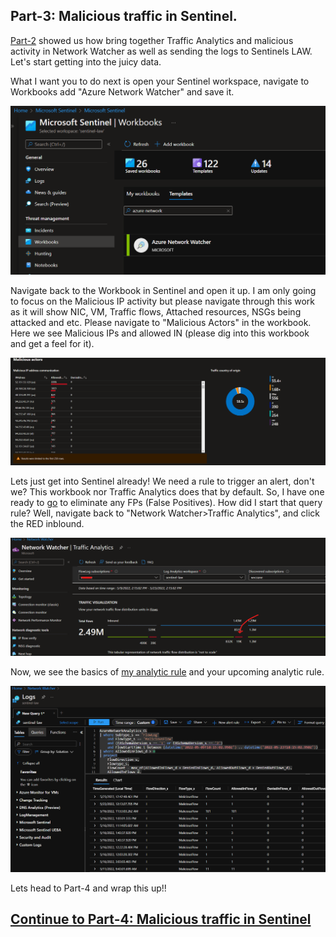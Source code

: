 ## Part-3: Malicious traffic in Sentinel. ## 

[Part-2](https://github.com/Cyberlorians/Articles/blob/main/MaliciousActivityandSentinelP2.md) showed us how bring together Traffic Analytics and malicious activity in Network Watcher as well as sending the logs to Sentinels LAW. Let's start getting into the juicy data. 

What I want you to do next is open your Sentinel workspace, navigate to Workbooks add "Azure Network Watcher" and save it.

![](https://github.com/Cyberlorians/uploadedimages/blob/main/azurenetworkwatcher.png)

Navigate back to the Workbook in Sentinel and open it up. I am only going to focus on the Malicious IP activity but please navigate through this work as it will show NIC, VM, Traffic flows, Attached resources, NSGs being attacked and etc. Please navigate to "Malicious Actors" in the workbook. Here we see Malicious IPs and allowed IN (please dig into this workbook and get a feel for it). 

![](https://github.com/Cyberlorians/uploadedimages/blob/main/maliciousactors.png)

Lets just get into Sentinel already! We need a rule to trigger an alert, don't we? This workbook nor Traffic Analytics does that by default. So, I have one ready to [go](https://github.com/Cyberlorians/Sentinel/blob/main/Analytic%20Rules/Custom%20-%20Malicious%20IP%20Allowed%20IN.json) to eliminate any FPs (False Positives). How did I start that query rule? Well, navigate back to "Network Watcher>Traffic Analytics", and click the RED inblound.

![](https://github.com/Cyberlorians/uploadedimages/blob/main/trafficanalyticskql.png)

Now, we see the basics of [my analytic rule](https://github.com/Cyberlorians/Sentinel/blob/main/Analytic%20Rules/Custom%20-%20Malicious%20IP%20Allowed%20IN.json) and your upcoming analytic rule.

![](https://github.com/Cyberlorians/uploadedimages/blob/main/trafficanalyticskql2.png) 

Lets head to Part-4 and wrap this up!!

## [Continue to Part-4: Malicious traffic in Sentinel](https://github.com/Cyberlorians/Articles/blob/main/MaliciousActivityandSentinelP4.md) ##